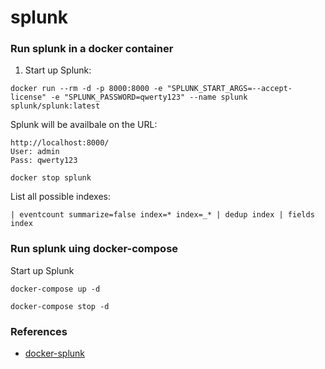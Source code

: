 # splunk

### Run splunk in a docker container

1. Start up Splunk:
```
docker run --rm -d -p 8000:8000 -e "SPLUNK_START_ARGS=--accept-license" -e "SPLUNK_PASSWORD=qwerty123" --name splunk splunk/splunk:latest
```
Splunk will be availbale on the URL:
```
http://localhost:8000/
User: admin
Pass: qwerty123
```
```
docker stop splunk
```
List all possible indexes:
```
| eventcount summarize=false index=* index=_* | dedup index | fields index
```
### Run splunk uing docker-compose
Start up Splunk
```
docker-compose up -d
```

```
docker-compose stop -d
```


### References
* [docker-splunk](https://splunk.github.io/docker-splunk/STORAGE_OPTIONS.html)
